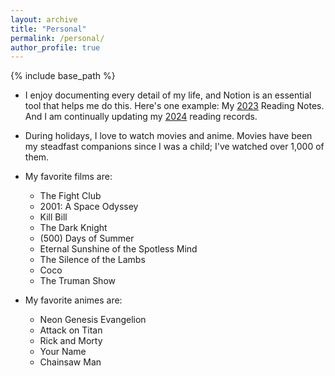 ```yaml
---
layout: archive
title: "Personal"
permalink: /personal/
author_profile: true
---
```


{% include base_path %}

- I enjoy documenting every detail of my life, and Notion is an essential tool that helps me do this. Here's one example: My [2023](https://zoeyzheng0808.notion.site/826e60274e994e8c92422d77d65a98a7?v=bbfec64e9a574ff88fb67a853552b4f0) Reading Notes. And I am continually updating my [2024](https://zoeyzheng0808.notion.site/b4c283d1d2cf409389cb2dd3bbcbd3c1?v=d2286ae5a5a24739b633cf594c7fed26) reading records.

- During holidays, I love to watch movies and anime. Movies have been my steadfast companions since I was a child; I've watched over 1,000 of them.

- My favorite films are: 
    - The Fight Club
    - 2001: A Space Odyssey
    - Kill Bill
    - The Dark Knight
    - (500) Days of Summer
    - Eternal Sunshine of the Spotless Mind
    - The Silence of the Lambs
    - Coco
    - The Truman Show

- My favorite animes are:
    - Neon Genesis Evangelion
    - Attack on Titan
    - Rick and Morty
    - Your Name
    - Chainsaw Man
